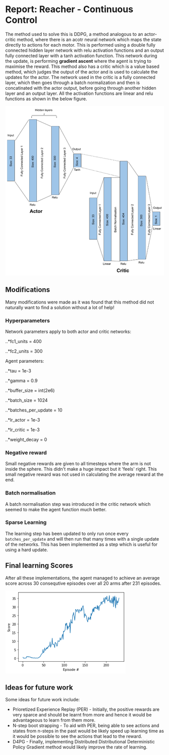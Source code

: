 # Report: Reacher - Continuous Control

The method used to solve this is DDPG, a method analogous to an actor-critic method, where there is an acotr neural network which maps the state directly to actions for each motor. This is performed using a double fully connected hidden layer network with relu activation functions and an output fully connected layer with a tanh activation function. This network during the update, is performing **gradient ascent** where the agent is trying to maximise the reward.
This method also has a critic which is a value based method, which judges the output of the actor and is used to calculate the updates for the actor. The network used in the critic is a fully connected layer, which then goes through a batch normalization and then is concatinated with the actor output, before going through another hidden layer and an output layer. All the activation functions are linear and relu functions as shown in the below figure.

![alt text](https://github.com/SamJCKnox/P2_Reacher_Submission/blob/master/ActorCriticDrawing.png)




## Modifications
Many modifications were made as it was found that this method did not naturally want to find a solution without a lot of help!

### Hyperparameters
Network parameters apply to both actor and critic networks:

..*fc1_units = 400

..*fc2_units = 300

Agent parameters:

..*tau = 1e-3

..*gamma = 0.9

..*buffer_size = int(2e6)

..*batch_size = 1024

..*batches_per_update = 10

..*lr_actor = 1e-3

..*lr_critic = 1e-3

..*weight_decay = 0


### Negative reward
Small negative rewards are given to all timesteps where the arm is not inside the sphere. This didn't make a huge impact but it 'feels' right. This small negative reward was not used in calculating the average reward at the end.

### Batch normalisation
A batch normalisation step was introduced in the critic network which seemed to make the agent function much better.

### Sparse Learning
The learning step has been updated to only run once every `batches_per_update` and will then run that many times with a single update of the networks. This has been implemented as a step which is useful for using a hard update.


## Final learning Scores
After all these implementations, the agent managed to achieve an average score across 30 consequtive episodes over all 20 arms after 231 episodes. 

![alt text](https://github.com/SamJCKnox/P2_Reacher_Submission/blob/master/ScoresDDPG.png)

## Ideas for future work
Some ideas for future work include:
* Prioretized Experience Replay (PER) - Initially, the positive rewards are very sparce and should be learnt from more and hence it would be advantageous to learn from them more.
* N-step boot strapping - To aid with PER, being able to see actions and states from n-steps in the past would be likely speed up learning time as it would be possible to see the actions that lead to the reward.
* D4PG - Finally, implementing Distributed Distributional Deterministic Policy Gradient method would likely improve the rate of learning.


